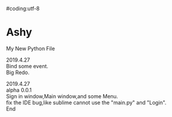 #coding:utf-8

# Ashy
My New Python File    
	
2019.4.27	
Bind some event.	
Big Redo.	

2019.4.27	    
alpha 0.0.1    	
Sign in window,Main window,and some Menu.    
fix the IDE bug,like sublime cannot use the "main.py" and "Login".    
End     
